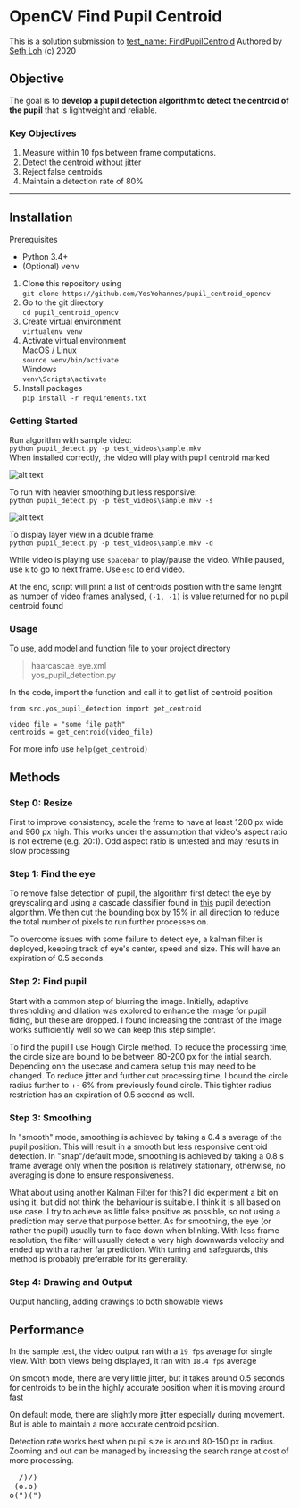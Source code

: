 # OpenCV Find Pupil Centroid

This is a solution submission to [test_name: FindPupilCentroid](https://github.com/lackdaz/cv_find_pupil_centroid)
Authored by [Seth Loh](https://github.com/lackdaz) (c) 2020

## Objective

The goal is to **develop a pupil detection algorithm to detect the centroid of the pupil** that is lightweight and reliable.

### Key Objectives  

1. Measure within 10 fps between frame computations.
1. Detect the centroid without jitter 
1. Reject false centroids
1. Maintain a detection rate of 80%
---
## Installation

Prerequisites
- Python 3.4+
- (Optional) venv

1. Clone this repository using  
```git clone https://github.com/YosYohannes/pupil_centroid_opencv```  
1. Go to the git directory  
```cd pupil_centroid_opencv```  
1. Create virtual environment  
```virtualenv venv```  
1. Activate virtual environment  
MacOS / Linux  
```source venv/bin/activate```  
Windows  
```venv\Scripts\activate```  
1. Install packages  
```pip install -r requirements.txt```  

### Getting Started

Run algorithm with sample video:  
```python pupil_detect.py -p test_videos\sample.mkv```  
When installed correctly, the video will play with pupil centroid marked

![alt text](https://github.com/YosYohannes/pupil_centroid_opencv/blob/main/assets/frame.PNG)

To run with heavier smoothing but less responsive:  
```python pupil_detect.py -p test_videos\sample.mkv -s```

![alt text](https://github.com/YosYohannes/pupil_centroid_opencv/blob/main/assets/double.PNG)

To display layer view in a double frame:  
```python pupil_detect.py -p test_videos\sample.mkv -d```


While video is playing use `spacebar` to play/pause the video.
While paused, use `k` to go to next frame.
Use `esc` to end video.

At the end, script will print a list of centroids position with the same lenght as number of video frames analysed, `(-1, -1)` is value returned for no pupil centroid found

### Usage

To use, add model and function file to your project directory
> haarcascae_eye.xml  
> yos_pupil_detection.py

In the code, import the function and call it to get list of centroid position
```
from src.yos_pupil_detection import get_centroid

video_file = "some file path"
centroids = get_centroid(video_file)
```

For more info use
`help(get_centroid)`


## Methods

### Step 0: Resize
First to improve consistency, scale the frame to have at least 1280 px wide and 960 px high. This works under the assumption that video's aspect ratio is not extreme (e.g. 20:1). Odd aspect ratio is untested and may results in slow processing

### Step 1: Find the eye
To remove false detection of pupil, the algorithm first detect the eye by greyscaling and using a cascade classifier found in [this](https://github.com/HassanRehman11/Pupil-Detection) pupil detection algorithm. We then cut the bounding box by 15% in all direction to reduce the total number of pixels to run further processes on.

To overcome issues with some failure to detect eye, a kalman filter is deployed, keeping track of eye's center, speed and size. This will have an expiration of 0.5 seconds.

### Step 2: Find pupil
Start with a common step of blurring the image. Initially, adaptive thresholding and dilation was explored to enhance the image for pupil fiding, but these are dropped. I found increasing the contrast of the image works sufficiently well so we can keep this step simpler.

To find the pupil I use Hough Circle method. To reduce the processing time, the circle size are bound to be between 80-200 px for the intial search. Depending onn the usecase and camera setup this may need to be changed. To reduce jitter and further cut processing time, I bound the circle radius further to +- 6% from previously found circle. This tighter radius restriction has an expiration of 0.5 second as well.


### Step 3: Smoothing
In "smooth" mode, smoothing is achieved by taking a 0.4 s  average of the pupil position. This will result in a smooth but less responsive centroid detection. In "snap"/default mode, smoothing is achieved by taking a 0.8 s frame average only when the position is relatively stationary, otherwise, no averaging is done to ensure responsiveness.

What about using another Kalman Filter for this?
I did experiment a bit on using it, but did not think the behaviour is suitable. I think it is all based on use case. I try to achieve as little false positive as possible, so not using a prediction may serve that purpose better. As for smoothing, the eye (or rather the pupil) usually turn to face down when blinking. With less frame resolution, the filter will usually detect a very high downwards velocity and ended up with a rather far prediction. With tuning and safeguards, this method is probably preferrable for its generality.

### Step 4: Drawing and Output
Output handling, adding drawings to both showable views

## Performance

In the sample test, the video output ran with a `19 fps` average for single view.
With both views being displayed, it ran with `18.4 fps` average

On smooth mode, there are very little jitter, but it takes around 0.5 seconds for centroids to be in the highly accurate position when it is moving around fast

On default mode, there are slightly more jitter especially during movement. But is able to maintain a more accurate centroid position.

Detection rate works best when pupil size is around 80-150 px in radius. Zooming and out can be managed by increasing the search range at cost of more processing.

<pre>
  /)/)  
 (o.o)  
o(")(") 
</pre>
 